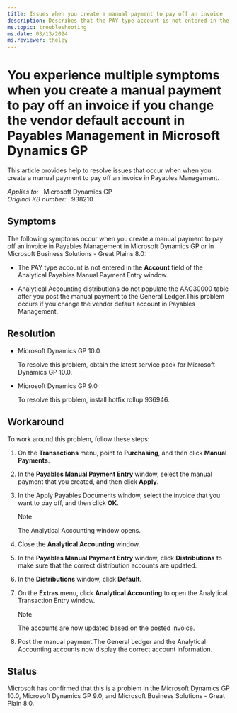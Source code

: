 ```yaml
---
title: Issues when you create a manual payment to pay off an invoice
description: Describes that the PAY type account is not entered in the Account field of the Analytical Payables Manual Payment Entry window when you create a manual payment to pay off an invoice. Provides a workaround.
ms.topic: troubleshooting
ms.date: 03/13/2024
ms.reviewer: theley
---
```

# You experience multiple symptoms when you create a manual payment to pay off an invoice if you change the vendor default account in Payables Management in Microsoft Dynamics GP

This article provides help to resolve issues that occur when when you create a manual payment to pay off an invoice in Payables Management.

_Applies to:_ &nbsp; Microsoft Dynamics GP  
_Original KB number:_ &nbsp; 938210

## Symptoms

The following symptoms occur when you create a manual payment to pay off an invoice in Payables Management in Microsoft Dynamics GP or in Microsoft Business Solutions - Great Plains 8.0:

- The PAY type account is not entered in the **Account** field of the Analytical Payables Manual Payment Entry window.

- Analytical Accounting distributions do not populate the AAG30000 table after you post the manual payment to the General Ledger.This problem occurs if you change the vendor default account in Payables Management.

## Resolution

- Microsoft Dynamics GP 10.0

    To resolve this problem, obtain the latest service pack for Microsoft Dynamics GP 10.0.

- Microsoft Dynamics GP 9.0

    To resolve this problem, install hotfix rollup 936946.

## Workaround

To work around this problem, follow these steps:

1. On the **Transactions** menu, point to **Purchasing**, and then click **Manual Payments**.
2. In the **Payables Manual Payment Entry** window, select the manual payment that you created, and then click **Apply**.
3. In the Apply Payables Documents window, select the invoice that you want to pay off, and then click **OK**.

    > [!NOTE]
    > The Analytical Accounting window opens.
4. Close the **Analytical Accounting** window.
5. In the **Payables Manual Payment Entry** window, click **Distributions** to make sure that the correct distribution accounts are updated.
6. In the **Distributions** window, click **Default**.
7. On the **Extras** menu, click **Analytical Accounting** to open the Analytical Transaction Entry window.

    > [!NOTE]
    > The accounts are now updated based on the posted invoice.
8. Post the manual payment.The General Ledger and the Analytical Accounting accounts now display the correct account information.

## Status

Microsoft has confirmed that this is a problem in the Microsoft Dynamics GP 10.0, Microsoft Dynamics GP 9.0, and Microsoft Business Solutions - Great Plain 8.0.
